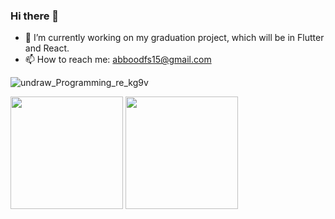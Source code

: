 ### Hi there 👋


<!-- **Abdullah-Ashehry/Abdullah-Ashehry** is a ✨ _special_ ✨ repository because its `README.md` (this file) appears on your GitHub profile. -->


- 🔭 I’m currently working on my graduation project, which will be in Flutter and React.
- 📫 How to reach me: abboodfs15@gmail.com

<!-- ![visitors](https://visitor-badge.glitch.me/badge?page_id=page.id) -->


![undraw_Programming_re_kg9v](https://user-images.githubusercontent.com/55896862/157663213-2ee0547a-290e-4e69-8aac-2d9efddcd598.png)

<img height="180em" src="https://user-images.githubusercontent.com/55896862/157663213-2ee0547a-290e-4e69-8aac-2d9efddcd598.png" />



<img height="180em" src="https://github-readme-stats.vercel.app/api?username=Abdullah-Ashehry&show_icons=true&hide_border=true&&count_private=true&include_all_commits=true" />

